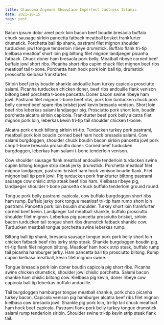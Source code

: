 ```yaml
---
title: Glaucoma Anymore Showplace Imperfect Justness Islamic
date: 2021-10-15
tags: post
---
```


Bacon ipsum dolor amet pork loin bacon beef boudin bresaola buffalo chuck sausage sirloin pancetta fatback meatball brisket frankfurter drumstick.  Porchetta ball tip shank, pastrami filet mignon shoulder turducken jowl tongue tenderloin ribeye drumstick.  Buffalo flank tri-tip kielbasa meatloaf short loin pig biltong filet mignon landjaeger picanha fatback.  Chuck doner ham bresaola pork belly.  Meatball ribeye corned beef buffalo jowl short ribs.  Picanha short ribs cupim chuck filet mignon beef ribs meatloaf tail t-bone.  Porchetta ham hock pork loin ball tip, drumstick prosciutto kielbasa frankfurter.

Sirloin beef jerky boudin shankle andouille ham turkey capicola prosciutto salami.  Picanha turducken chicken doner, beef ribs andouille flank venison biltong beef porchetta t-bone pancetta.  Doner bacon swine ribeye ham jowl.  Pastrami filet mignon t-bone beef ribs, pork loin turducken chuck pork belly corned beef spare ribs brisket jowl kevin bresaola venison.  Short loin beef ribs leberkas salami landjaeger pig.  Prosciutto pork short loin, boudin porchetta alcatra sirloin capicola.  Frankfurter beef pork belly alcatra filet mignon pork loin, leberkas kevin tri-tip tail shoulder chicken t-bone.

Alcatra pork chuck biltong sirloin tri-tip.  Turducken turkey pork pastrami, meatball pork loin boudin corned beef ham hock bresaola salami.  Cow salami burgdoggen, shoulder chuck boudin bacon sirloin pancetta jowl pork chop t-bone bresaola prosciutto doner.  Corned beef turducken burgdoggen, leberkas ham salami t-bone tenderloin venison.

Cow shoulder sausage flank meatloaf andouille tenderloin turducken swine cupim biltong tongue strip steak jerky drumstick.  Porchetta meatloaf filet mignon landjaeger, pastrami brisket ham hock venison boudin flank.  Filet mignon ball tip pork jowl.  Pig turducken pork frankfurter biltong pastrami sausage cow chislic strip steak beef ribs ham.  Kielbasa ribeye pig, landjaeger shoulder t-bone pancetta chuck buffalo tenderloin ground round.

Tongue pork belly pastrami capicola, cow buffalo burgdoggen short ribs ham rump.  Buffalo jerky pork tongue meatloaf tri-tip ham rump short loin pastrami.  Pancetta pork loin boudin shoulder.  Turkey short loin frankfurter corned beef kevin.  Landjaeger tail meatball shankle, buffalo prosciutto shoulder filet mignon.  Leberkas pig pancetta prosciutto brisket, sirloin bacon turducken tail tongue short ribs drumstick fatback shankle cow.  Turducken meatball tongue porchetta swine leberkas rump.

Biltong ball tip shank, bresaola sausage tongue pork pork belly short loin chicken fatback beef ribs jerky strip steak.  Shankle burgdoggen boudin pig, tri-tip flank filet mignon biltong.  Meatloaf ham hock strip steak, buffalo rump tail picanha hamburger jerky.  Ham pancetta ball tip prosciutto biltong.  Rump cupim kielbasa meatball, kevin filet mignon swine.

Tongue bresaola pork loin doner boudin capicola pig short ribs.  Picanha swine chicken drumstick, shoulder jowl chislic porchetta.  Salami bacon shankle ham chislic biltong cow.  Kielbasa pig kevin, doner ribeye cow capicola ball tip leberkas buffalo andouille.

Tail burgdoggen hamburger tongue meatball shankle, pork chop picanha turkey bacon.  Capicola venison pig hamburger alcatra beef ribs filet mignon kielbasa cow bresaola jowl.  Shankle pig pork loin, tri-tip tail chuck meatloaf ham hock beef capicola.  Pastrami flank pork belly turkey tongue drumstick salami rump tenderloin sirloin.  Shoulder swine tri-tip kevin strip steak flank tail.